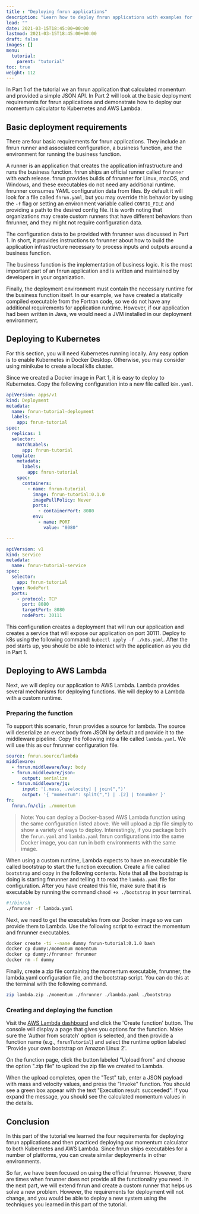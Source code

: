 ```yaml
---
title : "Deploying fnrun applications"
description: "Learn how to deploy fnrun applications with examples for k8s and AWS Lambda"
lead: ""
date: 2021-03-15T18:45:00+00:00
lastmod: 2021-03-15T18:45:00+00:00
draft: false
images: []
menu: 
  tutorial:
    parent: "tutorial"
toc: true
weight: 112
---
```


In Part 1 of the tutorial we an fnrun application that calculated momentum and provided a simple JSON API. In Part 2 will look at the basic deployment requirements for fnrun applications and demonstrate how to deploy our momentum calculator to Kubernetes and AWS Lambda.

## Basic deployment requirements
There are four basic requirements for fnrun applications. They include an fnrun runner and associated configuration, a business function, and the environment for running the business function.

A runner is an application that creates the application infrastructure and runs the business function. fnrun ships an official runner called `fnrunner` with each release. fnrun provides builds of fnrunner for Linux, macOS, and Windows, and these executables do not need any additional runtime. fnrunner consumes YAML configuration data from files. By default it will look for a file called `fnrun.yaml`, but you may override this behavior by using the `-f` flag or setting an environment variable called `CONFIG_FILE` and providing a path to the desired config file. It is worth noting that organizations may create custom runners that have different behaviors than fnrunner, and they might not require configuration data.

The configuration data to be provided with fnrunner was discussed in Part 1. In short, it provides instructions to fnrunner about how to build the application infrastructure necessary to process inputs and outputs around a business function.

The business function is the implementation of business logic. It is the most important part of an fnrun application and is written and maintained by developers in your organization.

Finally, the deployment environment must contain the necessary runtime for the business function itself. In our example, we have created a statically compiled executable from the Fortran code, so we do not have any additional requirements for application runtime. However, if our application had been written in Java, we would need a JVM installed in our deployment environment.

## Deploying to Kubernetes
For this section, you will need Kubernetes running locally. Any easy option is to enable Kubernetes in Docker Desktop. Otherwise, you may consider using minikube to create a local k8s cluster.

Since we created a Docker image in Part 1, it is easy to deploy to Kubernetes. Copy the following configuration into a new file called `k8s.yaml`.

```yaml
apiVersion: apps/v1
kind: Deployment
metadata:
  name: fnrun-tutorial-deployment
  labels:
    app: fnrun-tutorial
spec:
  replicas: 1
  selector:
    matchLabels:
      app: fnrun-tutorial
  template:
    metadata:
      labels:
        app: fnrun-tutorial
    spec:
      containers:
        - name: fnrun-tutorial
          image: fnrun-tutorial:0.1.0
          imagePullPolicy: Never
          ports:
            - containerPort: 8080
          env:
            - name: PORT
              value: "8080"

---

apiVersion: v1
kind: Service
metadata:
  name: fnrun-tutorial-service
spec:
  selector:
    app: fnrun-tutorial
  type: NodePort
  ports:
    - protocol: TCP
      port: 8080
      targetPort: 8080
      nodePort: 30111
```

This configuration creates a deployment that will run our application and creates a service that will expose our application on port 30111. Deploy to k8s using the following command: `kubectl apply -f ./k8s.yaml`. After the pod starts up, you should be able to interact with the application as you did in Part 1.

## Deploying to AWS Lambda
Next, we will deploy our application to AWS Lambda. Lambda provides several mechanisms for deploying functions. We will deploy to a Lambda with a custom runtime.

### Preparing the function
To support this scenario, fnrun provides a source for lambda. The source will deserialize an event body from JSON by default and provide it to the middleware pipeline. Copy the following into a file called `lambda.yaml`. We will use this as our fnrunner configuration file.

```yaml
source: fnrun.source/lambda
middleware:
  - fnrun.middleware/key: body
  - fnrun.middleware/json:
      output: serialize
  - fnrun.middleware/jq:
      input: '[.mass, .velocity] | join(",")'
      output: '{ "momentum": split(",") | .[2] | tonumber }'
fn:
  fnrun.fn/cli: ./momentum
```

> Note: You can deploy a Docker-based AWS Lambda function using the same configuration listed above. We will upload a zip file simply to show a variety of ways to deploy. Interestingly, if you package both the `fnrun.yaml` and `lambda.yaml` fnrun configurations into the same Docker image, you can run in both environments with the same image.

When using a custom runtime, Lambda expects to have an executable file called bootstrap to start the function execution. Create a file called `bootstrap` and copy in the following contents. Note that all the bootstrap is doing is starting fnrunner and telling it to read the `lambda.yaml` file for configuration. After you have created this file, make sure that it is executable by running the command `chmod +x ./bootstrap` in your terminal.

```bash
#!/bin/sh
./fnrunner -f lambda.yaml
```

Next, we need to get the executables from our Docker image so we can provide them to Lambda. Use the following script to extract the momentum and fnrunner executables.

```bash
docker create -ti --name dummy fnrun-tutorial:0.1.0 bash
docker cp dummy:/momentum momentum
docker cp dummy:/fnrunner fnrunner
docker rm -f dummy
```

Finally, create a zip file containing the momentum executable, fnrunner, the lambda.yaml configuration file, and the bootstrap script. You can do this at the terminal with the following command.

```bash
zip lambda.zip ./momentum ./fnrunner ./lambda.yaml ./bootstrap
```

### Creating and deploying the function
Visit the [AWS Lambda dashboard](https://console.aws.amazon.com/lambda) and click the 'Create function' button. The console will display a page that gives you options for the function. Make sure the 'Author from scratch' option is selected, and then provide a function name (e.g., `fnrunTutorial`) and select the runtime option labeled 'Provide your own bootstrap on Amazon Linux 2'.

On the function page, click the button labeled "Upload from" and choose the option ".zip file" to upload the zip file we created to Lambda. 

When the upload completes, open the "Test" tab, enter a JSON payload with mass and velocity values, and press the "Invoke" function. You should see a green box appear with the text "Execution result: succeeded". If you expand the message, you should see the calculated momentum values in the details.

## Conclusion
In this part of the tutorial we learned the four requirements for deploying fnrun applications and then practiced deploying our momentum calculator to both Kubernetes and AWS Lambda. Since fnrun ships executables for a number of platforms, you can create similar deployments in other environments.

So far, we have been focused on using the official fnrunner. However, there are times when fnrunner does not provide all the functionality you need. In the next part, we will extend fnrun and create a custom runner that helps us solve a new problem. However, the requirements for deployment will not change, and you would be able to deploy a new system using the techniques you learned in this part of the tutorial.